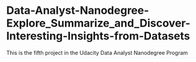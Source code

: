# Data-Analyst-Nanodegree-Explore_Summarize_and_Discover-Interesting-Insights-from-Datasets
This is the fifth project in the Udacity Data Analyst Nanodegree Program
